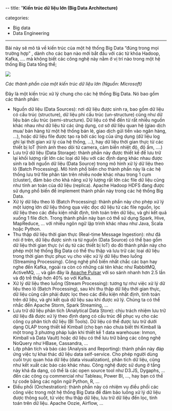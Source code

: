 
--
title: "**Kiến trúc dữ liệu lớn (Big Data Architecture)**

categories:
  - Big data
  - Data Engineering

---
Bài này sẽ mô tả về kiến trúc của một hệ thống Big Data “đúng trong mọi trường hợp” , dành cho các bạn nào mới bắt đầu với các từ khóa Hadoop, Kafka, …. mà không biết các công nghệ này nằm ở vị trí nào trong một hệ thống Big Data tổng thể;

![](https://scontent.fhan5-8.fna.fbcdn.net/v/t1.6435-9/87382698_130387095159281_8988663030589947904_n.jpg?_nc_cat=108&ccb=1-5&_nc_sid=8ecba9&_nc_ohc=63oAV0ZOdbcAX8AyI3b&_nc_ht=scontent.fhan5-8.fna&oh=00_AT-8XfAsUPkNApJMqSt18thamj6JOAX_jIGZa3MnaoHf2w&oe=620FE3A2)

*Các thành phần của một kiến trúc dữ liệu lớn (Nguồn: Microsoft)*

Đây là một kiến trúc xử lý chung cho các hệ thống Big Data. Nó bao gồm các thành phần:

-   Nguồn dữ liệu (Data Sources): nơi dữ liệu được sinh ra, bao gồm dữ liệu có cấu trúc (structure), dữ liệu phi cấu trúc (un-structure) cũng như dữ liệu bán cấu trúc (semi-structure). Dữ liệu có thể đến từ rất nhiều nguồn khác nhau như dữ liệu từ các ứng dụng, cơ sở dữ liệu quan hệ (giao dịch mua/ bán hàng từ một hệ thống bán lẻ, giao dịch gửi tiền vào ngân hàng, …), hoặc dữ liệu file được tạo ra bởi các log của ứng dụng (dữ liệu log ghi lại thời gian xử lý của hệ thống, …), hay dữ liệu thời gian thực từ các thiết bị IoT (hình ảnh theo dõi từ camera, cảm biến nhiệt độ, độ ẩm, ….)
-   Lưu trữ dữ liệu (Data Storage): thành phần này được thiết kế để lưu trữ lại khối lượng rất lớn các loại dữ liệu với các định dạng khác nhau được sinh ra bởi nguồn dữ liệu (Data Source) trong mô hình xử lý dữ liệu theo lô (Batch Processing). Mô hình phổ biến cho thành phần này là các hệ thống lưu trữ file phân tán trên nhiều node khác nhau trong 1 cụm (cluster), đảm bảo cho khả năng xử lý lượng rất lớn các file dữ liệu cũng như tính an toàn của dữ liệu (replica). Apache Hadoop HDFS đang được sử dụng phổ biến để implement thành phần này trong các hệ thống Big Data.
-   Xử lý dữ liệu theo lô (Batch Processing): thành phần này cho phép xử lý một lượng lớn dữ liệu thông qua việc đọc dữ liệu từ các file nguồn, lọc dữ liệu theo các điều kiện nhất định, tính toán trên dữ liệu, và ghi kết quả xuống 1 file đích. Trong thành phần này bạn có thể sử dụng Spark, Hive, MapReduce, … với nhiều ngôn ngữ lập trình khác nhau như Java, Scala hoặc Python.
-   Thu thập dữ liệu thời gian thực (Real-time Message Ingestion): như đã nói ở trên, dữ liệu được sinh ra từ nguồn (Data Source) có thể bao gồm dữ liệu thời gian thực (ví dụ từ các thiết bị IoT) do đó thành phần này cho phép một hệ thống Big Data có thể thu thập và lưu trữ các loại dữ liệu trong thời gian thực phục vụ cho việc xử lý dữ liệu theo luồng (Streaming Processing). Công nghệ phổ biến nhất chắc các bạn hay nghe đến Kafka, ngoài ra còn có những cái tên khác như RabbitMQ, ActiveMQ, … và gần đây là [Apache Pulsar](https://pulsar.apache.org/?fbclid=IwAR0VxLJXXDeixytnhG2PD6OJAIDhmNFgyGnDmG9wXn_1wj_lQT6IUteDTUc) với so sánh nhanh hơn 2.5 lần và độ trễ thấp hơn 40% so với Kafka.
-   Xử lý dữ liệu theo luồng (Stream Processing): tương tự như việc xử lý dữ liệu theo lô (Batch Processing), sau khi thu thập dữ liệu thời gian thực, dữ liệu cũng cần phải được lọc theo các điều kiện nhất định, tính toán trên dữ liệu, và ghi kết quả dữ liệu sau khi được xử lý. Chúng ta có thể nhắc đến Apache Storm, Spark Streaming, …
-   Lưu trữ dữ liệu phân tích (Analytical Data Store): chịu trách nhiệm lưu trữ dữ liệu đã được xử lý theo định dạng có cấu trúc để phục vụ cho các công cụ phân tích dữ liệu (BI Tools). Dữ liệu có thể được lưu trữ dưới dạng OLAP trong thiết kế Kimball (cho bạn nào chưa biết thì Kimball là một trong 3 phương pháp luận khi thiết kế 1 data warehouse: Inmon, Kimball và Data Vault) hoặc dữ liệu có thể lưu trữ bằng các công nghệ NoQuery như HBase, Cassandra, …
-   Lớp phân tích và báo cáo (Analysis and Reporting): thành phần này đáp ứng việc tự khai thác dữ liệu data self-service. Cho phép người dùng cuối trực quan hóa dữ liệu (data visualization), phân tích dữ liệu, cũng như kết xuất các báo cáo khác nhau. Công nghệ được sử dụng ở tầng này khá đa dạng, có thể là các open source tool như D3.JS, Dygaphs, … đến các công cụ commercial như Tableau, Power BI, …, hay bạn có thể tự code bằng các ngôn ngữ Python, R, …
-   Điều phối (Orchestration): thành phần này có nhiệm vụ điều phối các công việc trong một hệ thống Big Data để đảm bảo luồng xử lý dữ liệu được thông suốt, từ việc thu thập dữ liệu, lưu trữ dữ liệu đến lọc, tính toán trên dữ liệu. Apache Oozie, Airflow, …
